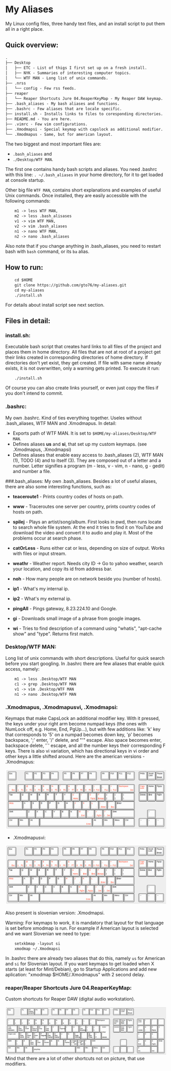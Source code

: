 My Aliases
==========
My Linux config files, three handy text files, and an install script to put them all in a right place. 

## Quick overview:

```
.
├── Desktop
│   ├── ETC - List of thigs I first set up on a fresh install.
│   ├── NYK - Summaries of interesting computer topics.
│   └── WTF MAN - Long list of unix commands.
├── .nrss
│   └── config - Few rss feeds.
├── reaper
│   └── Reaper Shortcuts Jure 04.ReaperKeyMap - My Reaper DAW keymap.
├── .bash_aliases - My bash aliases and functions.
├── .bashrc - Few aliases that are locale specific.
├── install.sh - Installs links to files to coresponding directories.
├── README.md - You are here.
├── .vimrc - Few vim configurations.
├── .Xmodmapsi - Special keymap with capslock as additional modifier.
└── .Xmodmapus - Same, but for american layout.
```

The two biggest and most important files are:

* `.bash_aliases` and 
* `./Desktop/WTF MAN`. 
    
The first one contains handy bash scripts and aliases. You need .bashrc with this line: `. ~/.bash_aliases` in your home directory, for it to get loaded at console startup. 

Other big file `WTF MAN`, contains short explanations and examples of useful Unix commands. Once installed, they are easily accessible with the following commands: 
```
	m1 -> less WTF MAN, 
    m2 -> less .bash_alisases
	v1 -> vim WTF MAN, 
    v2 -> vim .bash_aliases
	n1 -> nano WTF MAN, 
    n2 -> nano .bash_aliases
```
Also note that if you change anything in .bash_aliases, you need to restart bash with `bash` command, or its `ba` alias.

## How to run:
```
	cd $HOME
	git clone https://github.com/gto76/my-aliases.git
	cd my-aliases
    ./install.sh
```
For details about install script see next section.

## Files in detail:

### install.sh:
Executable bash script that creates hard links to all files of the project and places them in home directory. All files that are not at root of a project get their links created in corresponding directories of home directory. If directories don't yet exist, they get created. If file with same name already exists, it is not overwritten, only a warning gets printed. 
To execute it run:
```
    ./install.sh
```
Of course you can also create links yourself, or even just copy the files if you don't intend to commit.

### .bashrc:
My own .bashrc. Kind of ties everything together. Useles without .bash_aliases, WTF MAN and .Xmodmapus. In detail:
* Exports path of WTF MAN. It is set to `$HOME/my-aliases/Desktop/WTF MAN`.
* Defines aliases **us** and **si**, that set up my custom keymaps. (see .Xmodmapus, .Xmodmapsi)
* Defines aliases that enable easy access to .bash_aliases (2), WTF MAN (1), TODO (4) and to itself (3). They are composed out of a letter and a number. Letter signifies a program (m - less, v - vim, n - nano, g - gedit) and number a file.

###.bash_aliases:
My own .bash_aliases. Besides a lot of useful aliases, there are also some interesting functions, such as:

* **teaceroute1** - Prints country codes of hosts on path.

* **www** - Traceroutes one server per country, prints country codes of hosts on path. 

* **spilej** - Plays an artist/song/album. First looks in pwd, then runs locate to search whole file system. At the end it tries to find it on YouTube and download the video and convert it to audio and play it. Most of the problems occur at search phase.

* **catOrLess** - Runs either cat or less, depending on size of output. Works with files or input stream.

* **weathr** - Weather report. Needs city ID -> Go to yahoo weather, search your location, and copy its id from address bar.

* **noh** - How many people are on network beside you (number of hosts).

* **ip1** - What's my internal ip.

* **ip2** - What's my external ip.

* **pingAll** - Pings gateway, 8.23.224.10 and Google.

* **gi** - Downloads small image of a phrase from google images.

* **wi** - Tries to find description of a command using "whatis", "apt-cache show" and "type". Returns first match.

### Desktop/WTF MAN:
Long list of unix commands with short descriptions. Useful for quick search before you start googling. In .bashrc there are few aliases that enable quick access, namely:
```
	m1 -> less .Desktop/WTF MAN
	c1 -> grep .Desktop/WTF MAN
	v1 -> vim .Desktop/WTF MAN
	n1 -> nano .Desktop/WTF MAN
```

### .Xmodmapus, .Xmodmapusvi, .Xmodmapsi:
Keymaps that make CapsLock an additional modifier key. With it pressed, the keys under your right arm become numpad keys (the ones with NumLock off, e.g. Home, End, PgUp...), but with few additions like: 'k' key that corresponds to '5' on a numpad becomes down key, 'p' becomes backspace, ';' enter, '/' delete, and "'" escape. Also space becomes enter, backspace delete, '`' escape, and all the number keys their corresponding F keys. There is also vi variation, which has directional keys in vi order and other keys a little shifted around. Here are the american versions - .Xmodmapus:

![Alt text](/doc/Xmodmapus.png?raw=true "Picture of Keyboard")

- .Xmodmapusvi:

![Alt text](/doc/Xmodmapusvi.png?raw=true "Picture of Keyboard")

Also present is slovenian version: .Xmodmapsi.

Warning: For keymaps to work, it is mandatory that layout for that language is set before xmodmap is run. For example if American layout is selected and we want Slovenian we need to type:
```
	setxkbmap -layout si
	xmodmap ~/.Xmodmapsi
```
In .bashrc there are already two aliases that do this, namely `us` for American and `si` for Slovenian layout. If you want keymaps to get loaded when X starts (at least for Mint/Debian), go to Startup Applications and add new aplication: "xmodmap $HOME/.Xmodmapus" with 2 second delay.

### reaper/Reaper Shortcuts Jure 04.ReaperKeyMap:
Custom shortcuts for Reaper DAW (digital audio workstation).

![Alt text](/doc/reaper-keyboard-shortcuts.png?raw=true "Picture of Keyboard")
Mind that there are a lot of other shortcuts not on picture, that use modifiers.

